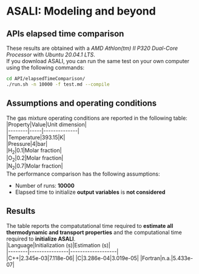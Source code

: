# **ASALI: Modeling and beyond**  
## **APIs elapsed time comparison**  
These results are obtained with a *AMD Athlon(tm) II P320 Dual-Core Processor* with *Ubuntu 20.04.1 LTS*.  
If you download ASALI, you can run the same test on your own computer using the following commands:  
```bash  
cd API/elapsedTimeComparison/  
./run.sh -n 10000 -f test.md --compile  
```  
## Assumptions and operating conditions  
The gas mixture operating conditions are reported in the following table:  
|Property|Value|Unit dimension|  
|--------|-----|--------------|  
|Temperature|393.15|K|  
|Pressure|4|bar|  
|H<sub>2</sub>|0.1|Molar fraction|  
|O<sub>2</sub>|0.2|Molar fraction|  
|N<sub>2</sub>|0.7|Molar fraction|  
The performance comparison has the following assumptions:  
* Number of runs: **10000**  
* Elapsed time to initialize **output variables** is **not considered**  
## Results  
The table reports the compatutational time required to **estimate all thermodynamic and transport properties** and the computational time required to **initialize ASALI**.  
|Language|Initialization (s)|Estimation (s)|  
|--------|----------------|-------------------|  
|C++|2.345e-03|7.118e-06| 
|C|3.286e-04|3.019e-05| 
|Fortran|n.a.|5.433e-07| 
